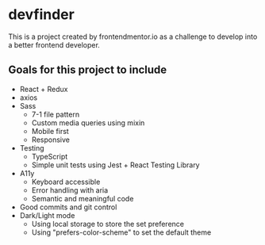 # devfinder

This is a project created by frontendmentor.io as a challenge to develop into a better frontend developer.

## Goals for this project to include

- React + Redux
- axios
- Sass
  - 7-1 file pattern
  - Custom media queries using mixin
  - Mobile first
  - Responsive
- Testing
  - TypeScript
  - Simple unit tests using Jest + React Testing Library
- A11y
  - Keyboard accessible
  - Error handling with aria
  - Semantic and meaningful code
- Good commits and git control
- Dark/Light mode
  - Using local storage to store the set preference
  - Using "prefers-color-scheme" to set the default theme
